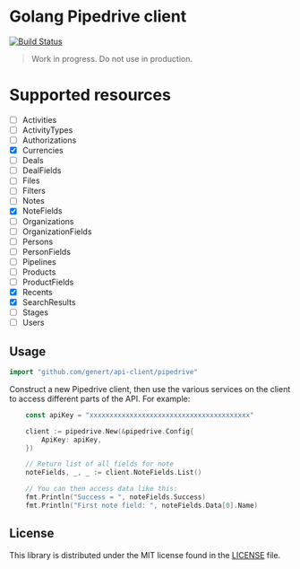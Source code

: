 # Golang Pipedrive client

[![Build Status](https://travis-ci.org/Genert/go-pipedrive.svg?branch=master)](https://travis-ci.org/Genert/go-pipedrive)

> Work in progress. Do not use in production.

# Supported resources

- [ ] Activities
- [ ] ActivityTypes
- [ ] Authorizations
- [x] Currencies
- [ ] Deals
- [ ] DealFields
- [ ] Files
- [ ] Filters
- [ ] Notes
- [x] NoteFields
- [ ] Organizations
- [ ] OrganizationFields
- [ ] Persons
- [ ] PersonFields
- [ ] Pipelines
- [ ] Products
- [ ] ProductFields
- [x] Recents
- [x] SearchResults
- [ ] Stages
- [ ] Users

## Usage

```go
import "github.com/genert/api-client/pipedrive"
```

Construct a new Pipedrive client, then use the various services on the client to
access different parts of the API. For example:

```go
    const apiKey = "xxxxxxxxxxxxxxxxxxxxxxxxxxxxxxxxxxxxxxxx"

    client := pipedrive.New(&pipedrive.Config{
        ApiKey: apiKey,
    })

    // Return list of all fields for note
    noteFields, _, _ := client.NoteFields.List()

    // You can then access data like this:
    fmt.Println("Success = ", noteFields.Success)
    fmt.Println("First note field: ", noteFields.Data[0].Name)
```

## License

This library is distributed under the MIT license found in the [LICENSE](./LICENSE)
file.